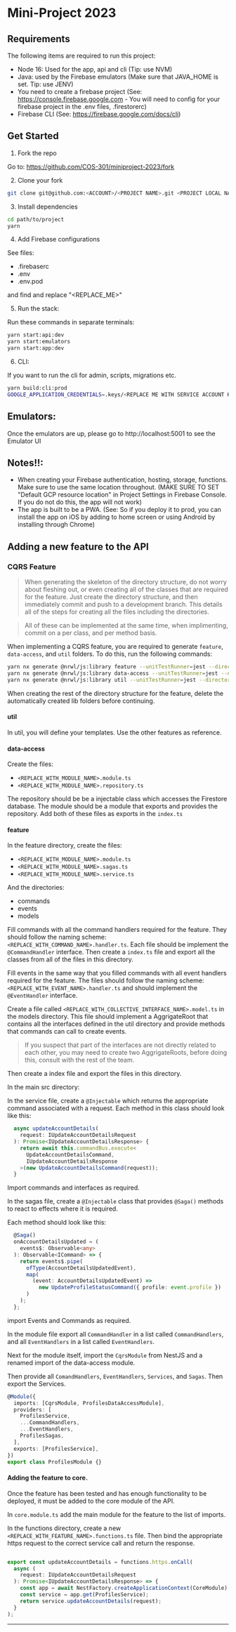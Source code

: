 # Mini-Project 2023

## Requirements

The following items are required to run this project:

- Node 16: Used for the app, api and cli (Tip: use NVM)
- Java: used by the Firebase emulators (Make sure that JAVA_HOME is set. Tip: use JENV)
- You need to create a firebase project (See: https://console.firebase.google.com - You will need to config for your firebase project in the .env files, .firestorerc)
- Firebase CLI (See: https://firebase.google.com/docs/cli)

## Get Started

1. Fork the repo

Go to: https://github.com/COS-301/miniproject-2023/fork

2. Clone your fork

```sh
git clone git@github.com:<ACCOUNT>/<PROJECT NAME>.git <PROJECT LOCAL NAME>
```

3. Install dependencies

```sh
cd path/to/project
yarn
```

4. Add Firebase configurations

See files:

- .firebaserc
- .env
- .env.pod

and find and replace "<REPLACE_ME>"

5. Run the stack:

Run these commands in separate terminals:

```sh
yarn start:api:dev
yarn start:emulators
yarn start:app:dev
```

6. CLI:

If you want to run the cli for admin, scripts, migrations etc.

```sh
yarn build:cli:prod
GOOGLE_APPLICATION_CREDENTIALS=.keys/<REPLACE ME WITH SERVICE ACCOUNT KEY.json> FIRESTORE_EMULATOR_HOST=localhost:5003 node dist/apps/cli/main.js <REPLACE ME WITH COMMAND>
```

## Emulators:

Once the emulators are up, please go to http://localhost:5001 to see the Emulator UI

## Notes!!:

- When creating your Firebase authentication, hosting, storage, functions. Make sure to use the same location throughout. (MAKE SURE TO SET "Default GCP resource location" in Project Settings in Firebase Console. If you do not do this, the app will not work)
- The app is built to be a PWA. (See: So if you deploy it to prod, you can install the app on iOS by adding to home screen or using Android by installing through Chrome)

## Adding a new feature to the API

### CQRS Feature

> When generating the skeleton of the directory structure, do not worry about fleshing out, or even creating all of the classes that are required for the feature. Just create the directory structure, and then immediately commit and push to a development branch.
> This details all of the steps for creating all the files including the directories.

> All of these can be implemented at the same time, when implimenting, commit on a per class, and per method basis.


When implementing a CQRS feature, you are required to generate `feature`, `data-access`, and `util` folders. To do this, run the following commands:
```sh
yarn nx generate @nrwl/js:library feature --unitTestRunner=jest --directory=api/<REPLACE_WITH_MODULE_NAME> --no-interactive
yarn nx generate @nrwl/js:library data-access --unitTestRunner=jest --directory=api/<REPLACE_WITH_MODULE_NAME> --no-interactive
yarn nx generate @nrwl/js:library util --unitTestRunner=jest --directory=api/<REPLACE_WITH_MODULE_NAME> --no-interactive
```
When creating the rest of the directory structure for the feature, delete the automatically created lib folders before continuing.

#### util

In util, you will define your templates. Use the other features as reference.

#### data-access

Create the files:

- `<REPLACE_WITH_MODULE_NAME>.module.ts`
- `<REPLACE_WITH_MODULE_NAME>.repository.ts`

The repository should be be a injectable class which accesses the Firestore database.
The module should be a module that exports and provides the repository.
Add both of these files as exports in the `index.ts`

####  feature

In the feature directory, create the files:

- `<REPLACE_WITH_MODULE_NAME>.module.ts`
- `<REPLACE_WITH_MODULE_NAME>.sagas.ts`
- `<REPLACE_WITH_MODULE_NAME>.service.ts`

And the directories:

- commands
- events
- models

Fill commands with all the command handlers required for the feature. They should follow the naming scheme: `<REPLACE_WITH_COMMAND_NAME>.handler.ts`.
Each file should be implement the `@CommandHandler` interface. Then create a `index.ts` file and export all the classes from all of the files in this directory.

Fill events in the same way that you filled commands with all event handlers required for the feature. The files should follow the naming scheme: `<REPLACE_WITH_EVENT_NAME>.handler.ts` and should implement the `@EventHandler` interface.

Create a file called `<REPLACE_WITH_COLLECTIVE_INTERFACE_NAME>.model.ts` in the models directory. This file should implement a AggrigateRoot that contains all the interfaces defined in the util directory and provide methods that commands can call to create events.

> If you suspect that part of the interfaces are not directly related to each other, you may need to create two AggrigateRoots, before doing this, consult with the rest of the team.

Then create a index file and export the files in this directory.

In the main src directory:

In the service file, create a `@Injectable` which returns the appropriate command associated with a request.
Each method in this class should look like this:

```ts
  async updateAccountDetails(
    request: IUpdateAccountDetailsRequest
  ): Promise<IUpdateAccountDetailsResponse> {
    return await this.commandBus.execute<
      UpdateAccountDetailsCommand,
      IUpdateAccountDetailsResponse
    >(new UpdateAccountDetailsCommand(request));
  }

```

Import commands and interfaces as required.

In the sagas file, create a `@Injectable` class that provides `@Saga()` methods to react to effects where it is required.

Each method should look like this:

```ts
  @Saga()
  onAccountDetailsUpdated = (
    events$: Observable<any>
  ): Observable<ICommand> => {
    return events$.pipe(
      ofType(AccountDetailsUpdatedEvent),
      map(
        (event: AccountDetailsUpdatedEvent) =>
          new UpdateProfileStatusCommand({ profile: event.profile })
      )
    );
  };
```
import Events and Commands as required.

In the module file export all `CommandHandler` in a list called `CommandHandlers`, and all `EventHandlers` in a list called `EventHandlers`.

Next for the module itself, import the `CqrsModule` from NestJS and a renamed import of the data-access module.

Then provide all `ComandHandlers`, `EventHandlers`, `Services`, and `Sagas`. Then export the Services.

```ts
@Module({
  imports: [CqrsModule, ProfilesDataAccessModule],
  providers: [
    ProfilesService,
    ...CommandHandlers,
    ...EventHandlers,
    ProfilesSagas,
  ],
  exports: [ProfilesService],
})
export class ProfilesModule {}
```

#### Adding the feature to core.

Once the feature has been tested and has enough functionality to be deployed, it must be added to the core module of the API.

In `core.module.ts` add the main module for the feature to the list of imports.

In the functions directory, create a new `<REPLACE_WITH_FEATURE_NAME>.functions.ts` file. Then bind the appropriate https request to the correct service call and return the response.

```ts

export const updateAccountDetails = functions.https.onCall(
  async (
    request: IUpdateAccountDetailsRequest
  ): Promise<IUpdateAccountDetailsResponse> => {
    const app = await NestFactory.createApplicationContext(CoreModule);
    const service = app.get(ProfilesService);
    return service.updateAccountDetails(request);
  }
);
```

----


